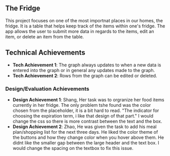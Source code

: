 ## The Fridge

This project focuses on one of the most importnat places in our homes, the fridge. It is a table that helps keep track of the items within one's fridge. The app allows the user to submit more data in regards to the items, edit an item, or delete an item from the table.

## Technical Achievements

- **Tech Achievement 1**: The graph always updates to when a new data is entered into the graph or in general any updates made to the graph.
- **Tech Achievement 2**: Rows from the graph can be edited or deleted.

### Design/Evaluation Achievements

- **Design Achievement 1**: Shang, Her task was to orgranize her food items currently in her fridge. The only problem tshe found was the color chosen from the placeholder, it is a bit hard to read. "The indicator for choosing the expiration term, i like that design of that part." I would change the css so there is more contrast between the text and the box.
- **Design Achievement 2**: Zhao, He was given the task to add his meal plan/shopping list for the next three days. He liked the color theme of the buttons and how they change color when you hover above them. He didnt like the smaller gap between the large header and the text box. I would change the spacing on the textbox to fix this issue.
